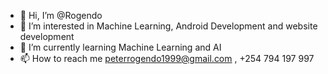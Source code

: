 - 👋 Hi, I’m @Rogendo
- 👀 I’m interested in Machine Learning, Android Development and website development
- 🌱 I’m currently learning Machine Learning and AI
- 📫 How to reach me peterrogendo1999@gmail.com , +254 794 197 997 

<!---
Rogendo/Rogendo is a ✨ special ✨ repository because its `README.md` (this file) appears on your GitHub profile.
You can click the Preview link to take a look at your changes.
--->
